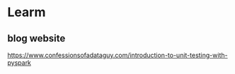 # Learm

## blog website
https://www.confessionsofadataguy.com/introduction-to-unit-testing-with-pyspark
